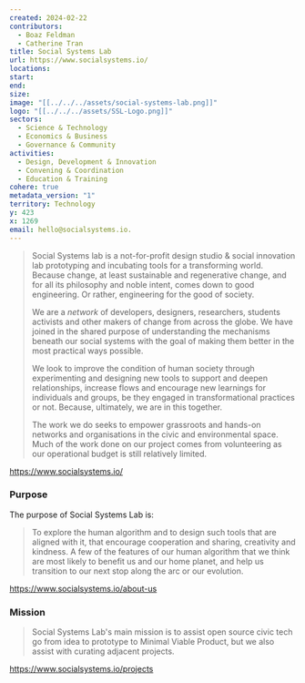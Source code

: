 ```yaml
---
created: 2024-02-22
contributors:
  - Boaz Feldman
  - Catherine Tran
title: Social Systems Lab
url: https://www.socialsystems.io/
locations: 
start: 
end: 
size: 
image: "[[../../../assets/social-systems-lab.png]]"
logo: "[[../../../assets/SSL-Logo.png]]"
sectors:
  - Science & Technology
  - Economics & Business
  - Governance & Community
activities:
  - Design, Development & Innovation
  - Convening & Coordination
  - Education & Training
cohere: true
metadata_version: "1"
territory: Technology
y: 423
x: 1269
email: hello@socialsystems.io.
---
```

>Social Systems lab is a not-for-profit design studio & social innovation lab prototyping and incubating tools for a transforming world. Because change, at least sustainable and regenerative change, and for all its philosophy and noble intent, comes down to good engineering. Or rather, engineering for the good of society.
>
>We are a _network_ of developers, designers, researchers, students activists and other makers of change from across the globe. We have joined in the shared purpose of understanding the mechanisms beneath our social systems with the goal of making them better in the most practical ways possible.
>
>We look to improve the condition of human society through experimenting and designing new tools to support and deepen relationships, increase flows and encourage new learnings for individuals and groups, be they engaged in transformational practices or not. Because, ultimately, we are in this together.
>
>The work we do seeks to empower grassroots and hands-on networks and organisations in the civic and environmental space. Much of the work done on our project comes from volunteering as our operational budget is still relatively limited.

https://www.socialsystems.io/

### Purpose

The purpose of Social Systems Lab is:

>To explore the human algorithm and to design such tools that are aligned with it, that encourage cooperation and sharing, creativity and kindness. A few of the features of our human algorithm that we think are most likely to benefit us and our home planet, and help us transition to our next stop along the arc or our evolution.

https://www.socialsystems.io/about-us

### Mission

>Social Systems Lab's main mission is to assist open source civic tech go from idea to prototype to Minimal Viable Product, but we also assist with curating adjacent projects.

https://www.socialsystems.io/projects












